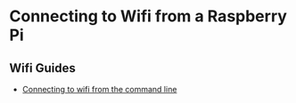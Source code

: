 # Connecting to Wifi from a Raspberry Pi

## Wifi Guides
- [Connecting to wifi from the command line](wifi-cli.md)
